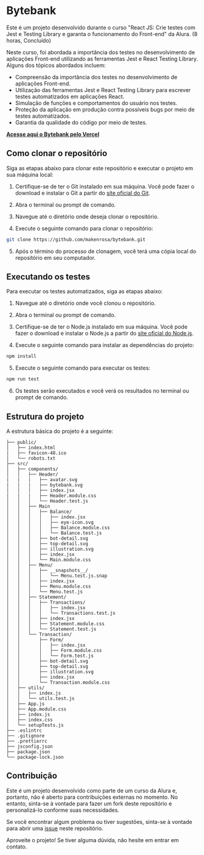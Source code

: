 # Bytebank

Este é um projeto desenvolvido durante o curso "React JS: Crie testes com Jest e Testing Library e garanta o funcionamento do Front-end" da Alura. (8 horas, Concluído)

Neste curso, foi abordada a importância dos testes no desenvolvimento de aplicações Front-end utilizando as ferramentas Jest e React Testing Library. Alguns dos tópicos abordados incluem:

- Compreensão da importância dos testes no desenvolvimento de aplicações Front-end.
- Utilização das ferramentas Jest e React Testing Library para escrever testes automatizados em aplicações React.
- Simulação de funções e comportamentos do usuário nos testes.
- Proteção da aplicação em produção contra possíveis bugs por meio de testes automatizados.
- Garantia da qualidade do código por meio de testes.

**[Acesse aqui o Bytebank pelo Vercel](https://bytebank-aug.vercel.app/)**

## Como clonar o repositório

Siga as etapas abaixo para clonar este repositório e executar o projeto em sua máquina local:

1. Certifique-se de ter o Git instalado em sua máquina. Você pode fazer o download e instalar o Git a partir do [site oficial do Git](https://git-scm.com/).

2. Abra o terminal ou prompt de comando.

3. Navegue até o diretório onde deseja clonar o repositório.

4. Execute o seguinte comando para clonar o repositório:

```bash
git clone https://github.com/makenrosa/bytebank.git
```

5. Após o término do processo de clonagem, você terá uma cópia local do repositório em seu computador.

## Executando os testes

Para executar os testes automatizados, siga as etapas abaixo:

1. Navegue até o diretório onde você clonou o repositório.

2. Abra o terminal ou prompt de comando.

3. Certifique-se de ter o Node.js instalado em sua máquina. Você pode fazer o download e instalar o Node.js a partir do [site oficial do Node.js](https://nodejs.org/).

4. Execute o seguinte comando para instalar as dependências do projeto:

```bash
npm install
```

5. Execute o seguinte comando para executar os testes:

```bash
npm run test
```

6. Os testes serão executados e você verá os resultados no terminal ou prompt de comando.

## Estrutura do projeto

A estrutura básica do projeto é a seguinte:

```Bytebank/
├── public/
│   ├── index.html
|   ├── favicon-48.ico
│   └── robots.txt
├── src/
│   ├── components/
│   │   ├── Header/
|   |   |   ├── avatar.svg
|   |   |   ├── bytebank.svg
│   │   │   ├── index.jsx
|   |   |   ├── Header.module.css
│   │   │   └── Header.test.js
│   │   ├── Main
│   │   │   ├── Balance/
│   │   │   │   ├── index.jsx
│   │   │   │   ├── eye-icon.svg
│   │   │   │   ├── Balance.module.css
│   │   │   │   └── Balance.test.js
│   │   │   ├── bot-detail.svg
│   │   │   ├── top-detail.svg
│   │   │   ├── illustration.svg
│   │   │   ├── index.jsx
│   │   │   └── Main.module.css
│   │   ├── Menu/
│   │   │   ├── __snapshots__/
│   │   │   │   └── Menu.test.js.snap
│   │   │   ├── index.jsx
│   │   │   ├── Menu.module.css
│   │   │   └── Menu.test.js
│   │   ├── Statement/
│   │   │   ├── Transactions/
│   │   │   │   ├── index.jsx
│   │   │   │   └── Transactions.test.js
│   │   │   ├── index.jsx
│   │   │   ├── Statement.module.css
│   │   │   └── Statement.test.js
│   │   └── Transaction/
│   │       ├── Form/
│   │       │   ├── index.jsx
│   │       │   ├── Form.module.css
│   │       │   └── Form.test.js
│   │       ├── bot-detail.svg
│   │       ├── top-detail.svg
│   │       ├── illustration.svg
│   │       ├── index.jsx
│   │       └── Transaction.module.css
│   ├── utils/
│   │   ├── index.js
│   │   └── utils.test.js
│   ├── App.js
│   ├── App.module.css
│   ├── index.js
│   ├── index.css
│   └── setupTests.js
├── .eslintrc
├── .gitignore
├── .prettierrc
├── jsconfig.json
├── package.json
└── package-lock.json
```

## Contribuição

Este é um projeto desenvolvido como parte de um curso da Alura e, portanto, não é aberto para contribuições externas no momento. No entanto, sinta-se à vontade para fazer um fork deste repositório e personalizá-lo conforme suas necessidades.

Se você encontrar algum problema ou tiver sugestões, sinta-se à vontade para abrir uma [issue](https://github.com/makenrosa/bytebank/issues) neste repositório.

Aproveite o projeto! Se tiver alguma dúvida, não hesite em entrar em contato.